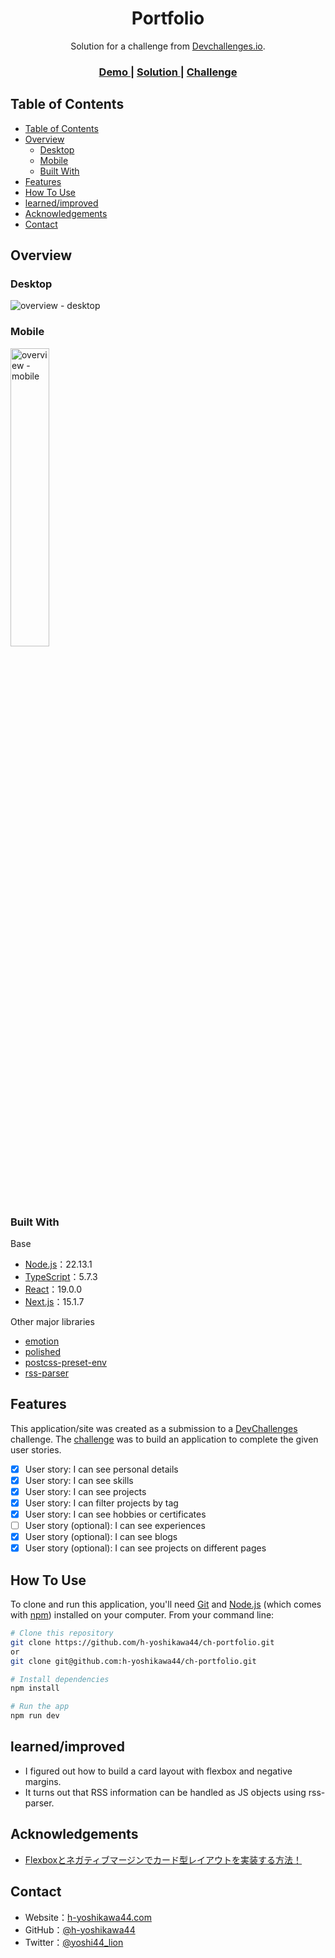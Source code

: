 <!-- Please update value in the {}  -->

<h1 align="center">Portfolio</h1>

<div align="center">
   Solution for a challenge from  <a href="http://legacy.devchallenges.io" target="_blank">Devchallenges.io</a>.
</div>

<div align="center">
  <h3>
    <a href="https://ch-portfolio.vercel.app/">
      Demo
    </a>
    <span> | </span>
    <a href="https://legacy.devchallenges.io/solutions/FXqFVnJSWiGwUVT1RHb6">
      Solution
    </a>
    <span> | </span>
    <a href="https://legacy.devchallenges.io/challenges/5ZnOYsSXM24JWnCsNFlt">
      Challenge
    </a>
  </h3>
</div>

<!-- TABLE OF CONTENTS -->

## Table of Contents

- [Table of Contents](#table-of-contents)
- [Overview](#overview)
  - [Desktop](#desktop)
  - [Mobile](#mobile)
  - [Built With](#built-with)
- [Features](#features)
- [How To Use](#how-to-use)
- [learned/improved](#learnedimproved)
- [Acknowledgements](#acknowledgements)
- [Contact](#contact)

<!-- OVERVIEW -->

## Overview
### Desktop
![overview - desktop](/screenshots/desktop.png)

### Mobile
<img src="./screenshots/mobile.png" alt="overview - mobile" width="35%">

### Built With

<!-- This section should list any major frameworks that you built your project using. Here are a few examples.-->

Base
- [Node.js](https://nodejs.org/)：22.13.1
- [TypeScript](https://www.typescriptlang.org/)：5.7.3
- [React](https://reactjs.org/)：19.0.0
- [Next.js](https://nextjs.org/)：15.1.7

Other major libraries
- [emotion](https://emotion.sh/)
- [polished](https://polished.js.org/)
- [postcss-preset-env](https://github.com/csstools/postcss-plugins/tree/main/plugin-packs/postcss-preset-env)
- [rss-parser](https://github.com/rbren/rss-parser)

## Features

<!-- List the features of your application or follow the template. Don't share the figma file here :) -->

This application/site was created as a submission to a [DevChallenges](https://legacy.devchallenges.io/challenges) challenge. The [challenge](https://legacy.devchallenges.io/challenges/5ZnOYsSXM24JWnCsNFlt) was to build an application to complete the given user stories.

- [x] User story: I can see personal details
- [x] User story: I can see skills
- [x] User story: I can see projects
- [x] User story: I can filter projects by tag
- [x] User story: I can see hobbies or certificates
- [ ] User story (optional): I can see experiences
- [x] User story (optional): I can see blogs
- [x] User story (optional): I can see projects on different pages

## How To Use

<!-- Example: -->

To clone and run this application, you'll need [Git](https://git-scm.com) and [Node.js](https://nodejs.org/en/download/) (which comes with [npm](https://www.npmjs.com/)) installed on your computer. From your command line:

```bash
# Clone this repository
git clone https://github.com/h-yoshikawa44/ch-portfolio.git
or
git clone git@github.com:h-yoshikawa44/ch-portfolio.git

# Install dependencies
npm install

# Run the app
npm run dev
```

## learned/improved
- I figured out how to build a card layout with flexbox and negative margins.
- It turns out that RSS information can be handled as JS objects using rss-parser.

## Acknowledgements

<!-- This section should list any articles or add-ons/plugins that helps you to complete the project. This is optional but it will help you in the future. For example: -->

- [Flexboxとネガティブマージンでカード型レイアウトを実装する方法！](https://moshashugyo.com/media/flexbox-negative-margin)

## Contact

- Website：[h-yoshikawa44.com](https://h-yoshikawa44.com)
- GitHub：[@h-yoshikawa44](https://github.com/h-yoshikawa44)
- Twitter：[@yoshi44_lion](https://twitter.com/yoshi44_lion)
